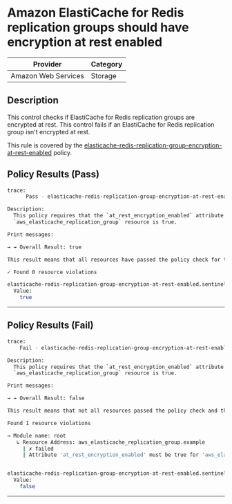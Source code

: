 #  Amazon ElastiCache for Redis replication groups should have encryption at rest enabled

| Provider            | Category     |
|---------------------|--------------|
| Amazon Web Services | Storage      |

## Description

This control checks if ElastiCache for Redis replication groups are encrypted at rest. This control fails if an ElastiCache for Redis replication group isn't encrypted at rest.

This rule is covered by the [elasticache-redis-replication-group-encryption-at-rest-enabled](../../policies/elasticache-redis-replication-group-encryption-at-rest-enabled) policy.

## Policy Results (Pass)
```bash
trace:
      Pass - elasticache-redis-replication-group-encryption-at-rest-enabled.sentinel

Description:
  This policy requires that the `at_rest_encryption_enabled` attribute of the
  `aws_elasticache_replication_group` resource is true.

Print messages:

→ → Overall Result: true

This result means that all resources have passed the policy check for the policy elasticache-redis-replication-group-encryption-at-rest-enabled.

✓ Found 0 resource violations

elasticache-redis-replication-group-encryption-at-rest-enabled.sentinel:47:1 - Rule "main"
  Value:
    true
```

---

## Policy Results (Fail)
```bash
trace:
    Fail - elasticache-redis-replication-group-encryption-at-rest-enabled.sentinel

Description:
  This policy requires that the `at_rest_encryption_enabled` attribute of the
  `aws_elasticache_replication_group` resource is true.

Print messages:

→ → Overall Result: false

This result means that not all resources passed the policy check and the protected behavior is not allowed for the policy elasticache-redis-replication-group-encryption-at-rest-enabled.

Found 1 resource violations

→ Module name: root
   ↳ Resource Address: aws_elasticache_replication_group.example
     | ✗ failed
     | Attribute 'at_rest_encryption_enabled' must be true for 'aws_elasticache_replication_group' resources.Refer to https://docs.aws.amazon.com/securityhub/latest/userguide/elasticache-controls.html#elasticache-4 for more details.


elasticache-redis-replication-group-encryption-at-rest-enabled.sentinel:47:1 - Rule "main"
  Value:
    false
```

---